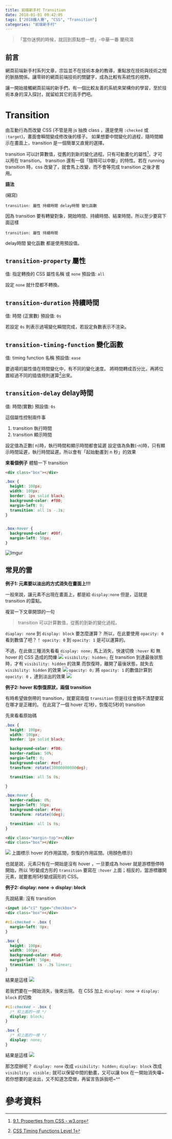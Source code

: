 ```yaml
---
title: 前端新手村 Transition
date: 2018-01-01 09:42:05
tags: ["2018鐵人賽", "CSS", "Transition"]
categories: "前端新手村"
---
```

> 「當你迷惘的時候，就回到原點想一想」-中華一番 蘭飛鴻

## 前言

網頁前端新手村系列文章，宗旨並不在技術本身的教導，重點放在技術與技術之間的脈胳關係。讓零碎的網頁前端技術的關鍵字，成為比較有系統性的視野。

讓一開始接觸網頁前端的新手們，有一個比較友善的系統來架構你的學習，至於技術本身的深入探討，就留給其它的高手們吧。

# Transition

由互動行為而改變 CSS (不管是用 js 抽換 class ，還是使用 `:checked` 或 `:target`)，畫面會瞬間變成修改後的樣子。
如果想要中間變化的過程，隨時間顯示在畫面上，transition 是一個簡單又直覺的選擇。

transition 可以計算數值，從舊的到新的變化過程。只有可動畫化的屬性[^1]，才可以用在 transition。
transition 還有一個「隨時可以中斷」的特性。若在 running transition 時，css 改變了，就會馬上改變，而不會等完成 transition 之後才套用。

**語法**

(縮寫)
```
transition: 屬性 持續時間 delay時間 變化函數
```

因為 transition 要有轉變對象，開始時間、持續時間、結束時間，所以至少要寫下面這樣

```
transition: 屬性 持續時間
```

delay時間 變化函數 都是使用預設值。

## `transition-property` 屬性

值: 指定轉換的 CSS 屬性名稱 或 `none`
預設值: `all`

設定 `none` 就什麼都不轉換。

## `transition-duration` 持續時間

值: 時間 (正實數)
預設值: `0s`

若設定 `0s` 則表示過場變化瞬間完成，若設定負數表示不渲染。

## `transition-timing-function` 變化函數

值: timing function 名稱
預設值: `ease`

要過場的屬性值在時間變化中，有不同的變化速度。
將時間轉成百分比，再將位置經過不同的插值規則運算[^2]出來。

## `transition-delay` delay時間

值: 時間(實數)
預設值: `0s`

這個屬性控制兩件事
1. transition 執行時間
2. transition 顯示時間

設定值為正數( n)時，執行時間和顯示時間都會延遲
設定值為負數(-n)時，只有顯示時間延遲，執行時間延遲。所以會有「起始動畫到 n 秒」的效果


**來看個例子**
體驗一下 transition

```html
<div class="box"></div>
```

```css
.box {
  height: 100px;
  width: 100px;
  border: 1px solid black;
  background-color: #f00;
  margin-left: 0;
  transition: all 1s -.3s;
}


.box:hover {
  background-color: #00f;
  margin-left: 50px;
}
```

![Imgur](https://i.imgur.com/oGolSuh.gif)


## 常見的雷

**例子1: 元素要以淡出的方式消失在畫面上!!!**

一般來說，讓元素不出現在畫面上，都是給 `display:none` 但是，這就是 transition 的雷點。

複習一下文章開頭的一句
> transition 可以計算數值，從舊的到新的變化過程。

`diaplay: none` 到 `display: block` 要怎麼運算？
所以，在此要使用 `opacity: 0` 看到數值了吧？！ `opacity: 0` 到 `opacity: 1` 是可以運算的。

不過，在此做三種消失看看
`display: none;`
馬上消失，快速切換 `:hover` 和 無 hover 的 CSS 造成的閃爍
![](https://i.imgur.com/kW1SdXi.gif)
`visibility: hidden;`
在 transition 到達最後狀態時，才有 `visibility: hidden` 的效果
而恢復時，離開了最後狀態，就失去 `visibility: hidden` 的效果
![](https://i.imgur.com/Z0tjU1x.gif)
`opacity: 0;`
將 `opacity: 1` 的數值計算到 `opacity: 0` ，達到淡出的效果
![](https://i.imgur.com/D895Iqo.gif)

**例子2: hover 和恢復原狀，兩個 transition**

有時希望做倒帶的 transition，就要寫兩個 `transition`
但是往往會搞不清楚要寫在哪才是正確的。
在此寫了一個 hover 花1秒，恢復花5秒的 transition

先來看看原始碼

```css
.box {
  height: 100px;
  width: 100px;
  border: 1px solid black;

  background-color: #f00;
  border-radius: 50%;
  margin-left: 0;
  background-color: #eef;
  transform: rotate(30000000000deg);

  transition: all 5s 0s;

}

.box:hover {
  border-radius: 0%;
  margin-left: 50px;
  background-color: #fee;
  transform: rotate(0deg);

  transition: all 1s 0s;
}
```

```html
<div class="margin-top"></div>
<div class="box"></div>
```

![](https://i.imgur.com/FLmsenZ.gif)
上圖標示 hover 的作用區間，恢復的作用區間。(用顏色標示)

也就是說，元素只有在一開始是沒有 hover ，一旦要成為 hover 就是游標懸停時開始，所以 1秒變成方形的 `transition` 要寫在 `:hover` 上面；相反的，當游標離開元素，就要套用5秒變成圓形的 CSS。

**例子2: display: none -> display: block**

先說結果: 沒有 transition

```html
<input id="c1" type="checkbox">
<div class="box"></div>
```

```css
#c1:checked ~ .box {
  margin-left: 0px;
}

.box {
  height: 100px;
  width: 100px;
  background-color: #0a0;
  margin-left: 50px;
  transition: 1s -.3s linear;
}
```

結果是這樣
![](https://i.imgur.com/oF8c0zU.gif)

若我們要在一開始消失，後來出現。
在 CSS 加上 `display: none` -> `display: block` 的切換

```css
#c1:checked ~ .box {
  /* 和上面的一樣 */
  display: block;
}

.box {
  /* 和上面的一樣 */
  display: none;
}
```

結果是這樣
![](https://i.imgur.com/Ap2lDMk.gif)

那怎麼辦呢？
`display: none` 改成 `visibility: hidden;`
`display: block` 改成 `visibility: visible;`
就可以保留中間的動畫，又可以讓 box 在一開始消失囉~
若你想要的是淡出，又不知道怎麼做，再留言告訴我吧~^^

# 參考資料

[^1]: [9.1. Properties from CSS - w3.org](https://www.w3.org/TR/2017/WD-css-transitions-1-20171130/#animatable-css)
[^2]: [CSS Timing Functions Level 1](https://drafts.csswg.org/css-timing/)
